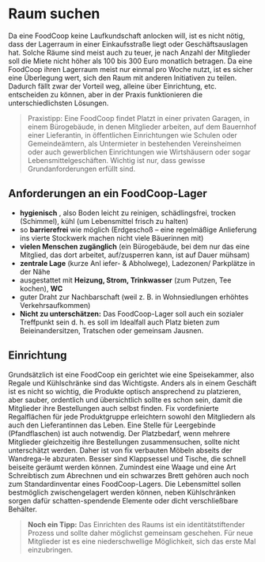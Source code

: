 # Raum suchen

Da eine FoodCoop keine Laufkundschaft anlocken will, ist es
nicht nötig, dass der Lagerraum in einer Einkaufsstraße liegt oder
Geschäftsauslagen hat. Solche Räume sind meist auch zu teuer, je
nach Anzahl der Mitglieder soll die Miete nicht höher als 100 bis 300
Euro monatlich betragen. Da eine FoodCoop ihren Lagerraum meist
nur einmal pro Woche nutzt, ist es sicher eine Überlegung wert, sich
den Raum mit anderen Initiativen zu teilen. Dadurch fällt zwar der
Vorteil weg, alleine über Einrichtung, etc. entscheiden zu können,
aber in der Praxis funktionieren die unterschiedlichsten Lösungen.

> Praxistipp: Eine FoodCoop findet Platzt in einer privaten
> Garagen, in einem Bürogebäude, in denen Mitglieder
> arbeiten, auf dem Bauernhof einer Lieferantin, in
> öffentlichen Einrichtungen wie Schulen oder Gemeindeämtern,
> als Untermieter in bestehenden Vereinsheimen
> oder auch gewerblichen Einrichtungen wie Wirtshäusern
> oder sogar Lebensmittelgeschäften. Wichtig ist
> nur, dass gewisse Grundanforderungen erfüllt sind.


## Anforderungen an ein FoodCoop-Lager

* **hygienisch** , also Boden leicht zu reinigen, schädlingsfrei,
trocken (Schimmel), kühl (um Lebensmittel frisch zu halten)
* so **barrierefrei** wie möglich (Erdgeschoß – eine regelmäßige
Anlieferung ins vierte Stockwerk machen nicht viele Bäuerinnen mit)
* **vielen Menschen zugänglich** (ein Bürogebäude, bei dem
nur das eine Mitglied, das dort arbeitet, auf/zusperren kann,
ist auf Dauer mühsam)
* **zentrale Lage** (kurze Anl iefer- & Abholwege), Ladezonen/
Parkplätze in der Nähe
* ausgestattet mit **Heizung, Strom, Trinkwasser**
(zum Putzen, Tee kochen), **WC**
* guter Draht zur Nachbarschaft (weil z. B. in Wohnsiedlungen
erhöhtes Verkehrsaufkommen)
* **Nicht zu unterschätzen:** Das FoodCoop-Lager soll auch
ein sozialer Treffpunkt sein d. h. es soll im Idealfall
auch Platz bieten zum Beieinandersitzen, Tratschen
oder gemeinsam Jausnen.

## Einrichtung
Grundsätzlich ist eine FoodCoop ein gerichtet wie eine
Speisekammer, also Regale und Kühlschränke sind das
Wichtigste. Anders als in einem Geschäft ist es nicht so
wichtig, die Produkte optisch ansprechend zu platzieren, aber
sauber, ordentlich und übersichtlich sollte es schon sein, damit
die Mitglieder ihre Bestellungen auch selbst finden. Fix vordefinierte
Regalflächen für jede Produktgruppe erleichtern sowohl
den Mitgliedern als auch den Lieferantinnen das Leben. Eine
Stelle für Leergebinde (Pfandflaschen) ist auch notwendig.
Der Platzbedarf, wenn mehrere Mitglieder gleichzeitig ihre
Bestellungen zusammensuchen, sollte nicht unterschätzt werden.
Daher ist von fix verbauten Möbeln abseits der
Wandrega-le abzuraten. Besser sind Klappsessel und Tische,
die schnell beiseite geräumt werden können. Zumindest eine
Waage und eine Art Schreibtisch zum Abrechnen und ein
schwarzes Brett gehören auch noch zum Standardinventar
eines FoodCoop-Lagers. Die Lebensmittel sollen bestmöglich
zwischengelagert werden können, neben Kühlschränken
sorgen dafür schatten-spendende Elemente oder dicht
verschließbare Behälter.

> **Noch ein Tipp:** Das Einrichten des Raums ist ein
> identitätstiftender Prozess und sollte daher möglichst
> gemeinsam geschehen. Für neue Mitglieder ist es eine
> niederschwellige Möglichkeit, sich das erste Mal
> einzubringen.
